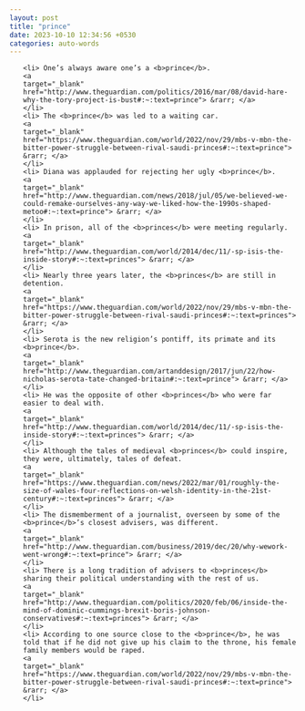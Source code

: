 ```yaml
---
layout: post
title: "prince"
date: 2023-10-10 12:34:56 +0530
categories: auto-words
---
```

<ol>

    <li> One’s always aware one’s a <b>prince</b>.
    <a 
    target="_blank" 
    href="http://www.theguardian.com/politics/2016/mar/08/david-hare-why-the-tory-project-is-bust#:~:text=prince"> &rarr; </a>
    </li>
    <li> The <b>prince</b> was led to a waiting car.
    <a 
    target="_blank" 
    href="https://www.theguardian.com/world/2022/nov/29/mbs-v-mbn-the-bitter-power-struggle-between-rival-saudi-princes#:~:text=prince"> &rarr; </a>
    </li>
    <li> Diana was applauded for rejecting her ugly <b>prince</b>.
    <a 
    target="_blank" 
    href="http://www.theguardian.com/news/2018/jul/05/we-believed-we-could-remake-ourselves-any-way-we-liked-how-the-1990s-shaped-metoo#:~:text=prince"> &rarr; </a>
    </li>
    <li> In prison, all of the <b>princes</b> were meeting regularly.
    <a 
    target="_blank" 
    href="http://www.theguardian.com/world/2014/dec/11/-sp-isis-the-inside-story#:~:text=princes"> &rarr; </a>
    </li>
    <li> Nearly three years later, the <b>princes</b> are still in detention.
    <a 
    target="_blank" 
    href="https://www.theguardian.com/world/2022/nov/29/mbs-v-mbn-the-bitter-power-struggle-between-rival-saudi-princes#:~:text=princes"> &rarr; </a>
    </li>
    <li> Serota is the new religion’s pontiff, its primate and its <b>prince</b>.
    <a 
    target="_blank" 
    href="http://www.theguardian.com/artanddesign/2017/jun/22/how-nicholas-serota-tate-changed-britain#:~:text=prince"> &rarr; </a>
    </li>
    <li> He was the opposite of other <b>princes</b> who were far easier to deal with.
    <a 
    target="_blank" 
    href="http://www.theguardian.com/world/2014/dec/11/-sp-isis-the-inside-story#:~:text=princes"> &rarr; </a>
    </li>
    <li> Although the tales of medieval <b>princes</b> could inspire, they were, ultimately, tales of defeat.
    <a 
    target="_blank" 
    href="https://www.theguardian.com/news/2022/mar/01/roughly-the-size-of-wales-four-reflections-on-welsh-identity-in-the-21st-century#:~:text=princes"> &rarr; </a>
    </li>
    <li> The dismemberment of a journalist, overseen by some of the <b>prince</b>’s closest advisers, was different.
    <a 
    target="_blank" 
    href="http://www.theguardian.com/business/2019/dec/20/why-wework-went-wrong#:~:text=prince"> &rarr; </a>
    </li>
    <li> There is a long tradition of advisers to <b>princes</b> sharing their political understanding with the rest of us.
    <a 
    target="_blank" 
    href="http://www.theguardian.com/politics/2020/feb/06/inside-the-mind-of-dominic-cummings-brexit-boris-johnson-conservatives#:~:text=princes"> &rarr; </a>
    </li>
    <li> According to one source close to the <b>prince</b>, he was told that if he did not give up his claim to the throne, his female family members would be raped.
    <a 
    target="_blank" 
    href="https://www.theguardian.com/world/2022/nov/29/mbs-v-mbn-the-bitter-power-struggle-between-rival-saudi-princes#:~:text=prince"> &rarr; </a>
    </li>
